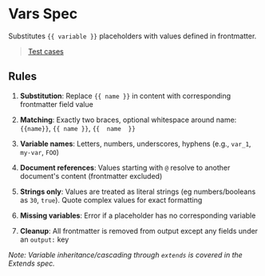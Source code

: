 # Vars Spec

Substitutes `{{ variable }}` placeholders with values defined in frontmatter.

> [Test cases](vars.tests.md)

## Rules

1. **Substitution**: Replace `{{ name }}` in content with corresponding frontmatter field value

2. **Matching**: Exactly two braces, optional whitespace around name: `{{name}}`, `{{ name }}`, `{{  name  }}`

3. **Variable names**: Letters, numbers, underscores, hyphens (e.g., `var_1`, `my-var`, `FOO`)

4. **Document references**: Values starting with `@` resolve to another document's content (frontmatter excluded)

5. **Strings only**: Values are treated as literal strings (eg numbers/booleans as `30`, `true`). Quote complex values for exact formatting

6. **Missing variables**: Error if a placeholder has no corresponding variable

7. **Cleanup**: All frontmatter is removed from output except any fields under an `output:` key

_Note: Variable inheritance/cascading through `extends` is covered in the Extends spec._
